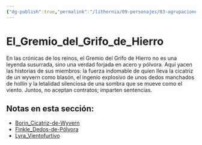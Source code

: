 ```yaml
---
{"dg-publish":true,"permalink":"/lithernia/09-personajes/03-agrupaciones/el-gremio-del-grifo-de-hierro/home/"}
---
```


# El_Gremio_del_Grifo_de_Hierro

En las crónicas de los reinos, el Gremio del Grifo de Hierro no es una leyenda susurrada, sino una verdad forjada en acero y pólvora. Aquí yacen las historias de sus miembros: la fuerza indomable de quien lleva la cicatriz de un wyvern como blasón, el ingenio explosivo de unos dedos manchados de hollín y la letalidad silenciosa de una sombra que se mueve como el viento. Juntos, no aceptan contratos; imparten sentencias.

## Notas en esta sección:
- [Borin_Cicatriz-de-Wyvern](./Borin_Cicatriz-de-Wyvern.md)
- [Finkle_Dedos-de-Pólvora](./Finkle_Dedos-de-Pólvora.md)
- [Lyra_Vientofurtivo](./Lyra_Vientofurtivo.md)

